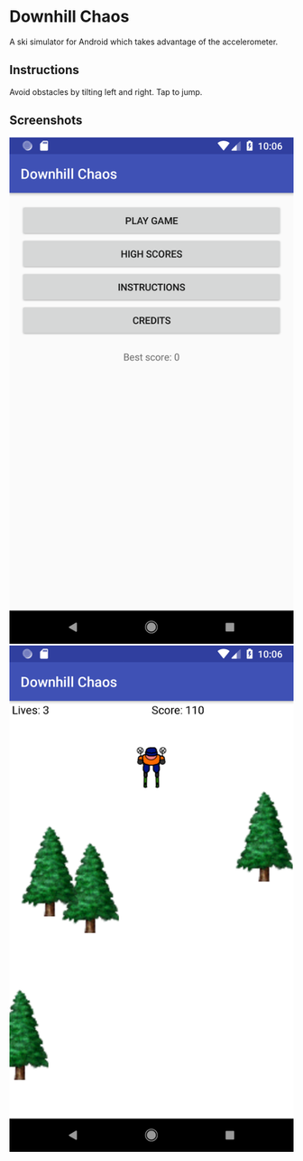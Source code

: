 # Downhill Chaos
A ski simulator for Android which takes advantage of the accelerometer.

## Instructions
Avoid obstacles by tilting left and right. Tap to jump.

## Screenshots
![Menu](screenshots/menu.png)
![Gameplay](screenshots/gameplay.png)
